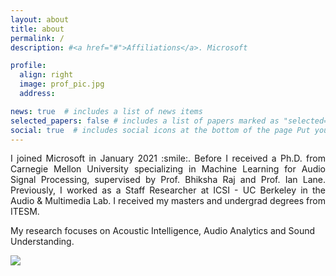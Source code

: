 ```yaml
---
layout: about
title: about
permalink: /
description: #<a href="#">Affiliations</a>. Microsoft

profile:
  align: right
  image: prof_pic.jpg
  address:

news: true  # includes a list of news items
selected_papers: false # includes a list of papers marked as "selected={true}"
social: true  # includes social icons at the bottom of the page Put your address / P.O. box / other info right below your picture. You can also disable any these elements by editing `profile` property of the YAML header of your `_pages/about.md`. Edit `_bibliography/papers.bib` and Jekyll will render your [publications page](/al-folio/publications/) automatically.Link to your social media connections, too. This theme is set up to use [Font Awesome icons](http://fortawesome.github.io/Font-Awesome/){:target="\_blank"} https://gist.github.com/rxaviers/7360908 and [Academicons](https://jpswalsh.github.io/academicons/){:target="\_blank"}, like the ones below. Add your Facebook, Twitter, LinkedIn, Google Scholar, or just disable all of them. https://github.com/gjbae1212/hit-counter
---
```


<p align="justify">I joined Microsoft in January 2021 :smile:. Before I received a Ph.D. from Carnegie Mellon University specializing in Machine Learning for Audio Signal Processing, supervised by Prof. Bhiksha Raj and Prof. Ian Lane. Previously, I worked as a Staff Researcher at ICSI - UC Berkeley in the Audio & Multimedia Lab. I received my masters and undergrad degrees from ITESM.</p>

My research focuses on Acoustic Intelligence, Audio Analytics and Sound Understanding.

<a href="https://hits.seeyoufarm.com"><img src="https://hits.seeyoufarm.com/api/count/incr/badge.svg?url=https%3A%2F%2Fbmartin1.github.io&count_bg=%2379C83D&title_bg=%23555555&icon=&icon_color=%23E7E7E7&title=hits&edge_flat=false"/></a>
